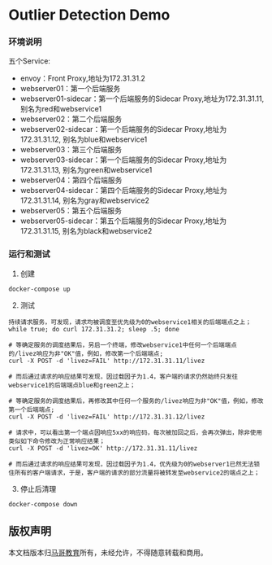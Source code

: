 # Outlier Detection Demo

### 环境说明
五个Service:
- envoy：Front Proxy,地址为172.31.31.2
- webserver01：第一个后端服务
- webserver01-sidecar：第一个后端服务的Sidecar Proxy,地址为172.31.31.11, 别名为red和webservice1
- webserver02：第二个后端服务
- webserver02-sidecar：第一个后端服务的Sidecar Proxy,地址为172.31.31.12, 别名为blue和webservice1
- webserver03：第三个后端服务
- webserver03-sidecar：第一个后端服务的Sidecar Proxy,地址为172.31.31.13, 别名为green和webservice1
- webserver04：第四个后端服务
- webserver04-sidecar：第四个后端服务的Sidecar Proxy,地址为172.31.31.14, 别名为gray和webservice2
- webserver05：第五个后端服务
- webserver05-sidecar：第五个后端服务的Sidecar Proxy,地址为172.31.31.15, 别名为black和webservice2

### 运行和测试
1. 创建
```
docker-compose up
```

2. 测试
```
持续请求服务，可发现，请求均被调度至优先级为0的webservice1相关的后端端点之上；
while true; do curl 172.31.31.2; sleep .5; done

# 等确定服务的调度结果后，另启一个终端，修改webservice1中任何一个后端端点的/livez响应为非"OK"值，例如，修改第一个后端端点;
curl -X POST -d 'livez=FAIL' http://172.31.31.11/livez

# 而后通过请求的响应结果可发现，因过载因子为1.4，客户端的请求仍然始终只发往webservice1的后端端点blue和green之上；

# 等确定服务的调度结果后，再修改其中任何一个服务的/livez响应为非"OK"值，例如，修改第一个后端端点;
curl -X POST -d 'livez=FAIL' http://172.31.31.12/livez

# 请求中，可以看出第一个端点因响应5xx的响应码，每次被加回之后，会再次弹出，除非使用类似如下命令修改为正常响应结果；
curl -X POST -d 'livez=OK' http://172.31.31.11/livez

# 而后通过请求的响应结果可发现，因过载因子为1.4，优先级为0的webserver1已然无法锁住所有的客户端请求，于是，客户端的请求的部分流量将被转发至webservice2的端点之上；
```

3. 停止后清理
```
docker-compose down
```

## 版权声明
本文档版本归[马哥教育](www.magedu.com)所有，未经允许，不得随意转载和商用。
